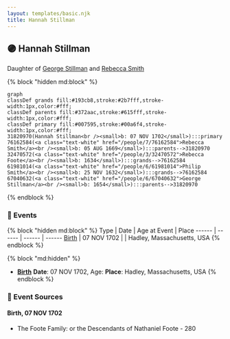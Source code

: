 ```yaml
---
layout: templates/basic.njk
title: Hannah Stillman
---
```

## 🟣 Hannah Stillman

Daughter of [George Stillman](/people/6/67040632) and [Rebecca Smith](/people/7/76162584)

{% block "hidden md:block" %}
```mermaid
graph
classDef grands fill:#193cb8,stroke:#2b7fff,stroke-width:1px,color:#fff;
classDef parents fill:#372aac,stroke:#615fff,stroke-width:1px,color:#fff;
classDef primary fill:#007595,stroke:#00a6f4,stroke-width:1px,color:#fff;
31820970(Hannah Stillman<br /><small>b: 07 NOV 1702</small>):::primary
76162584(<a class="text-white" href="/people/7/76162584">Rebecca Smith</a><br /><small>b: 05 AUG 1669</small>):::parents-->31820970
32470572(<a class="text-white" href="/people/3/32470572">Rebecca Foote</a><br /><small>b: 1634</small>):::grands-->76162584
61981014(<a class="text-white" href="/people/6/61981014">Philip Smith</a><br /><small>b: 25 NOV 1632</small>):::grands-->76162584
67040632(<a class="text-white" href="/people/6/67040632">George Stillman</a><br /><small>b: 1654</small>):::parents-->31820970
```
{% endblock %}

### 📆 Events

{% block "hidden md:block" %}
Type | Date | Age at Event | Place
------ | ------ | ------ | ------
[Birth](#event-event-2) | 07 NOV 1702 |  | Hadley, Massachusetts, USA
{% endblock %}

{% block "md:hidden" %}
- **[Birth](#event-event-2)**
**Date**: 07 NOV 1702, Age:
**Place**: Hadley, Massachusetts, USA
{% endblock %}

### 📰 Event Sources

#### <a id="event-event-2"></a> Birth, 07 NOV 1702
* The Foote Family: or the Descendants of Nathaniel Foote  - 280